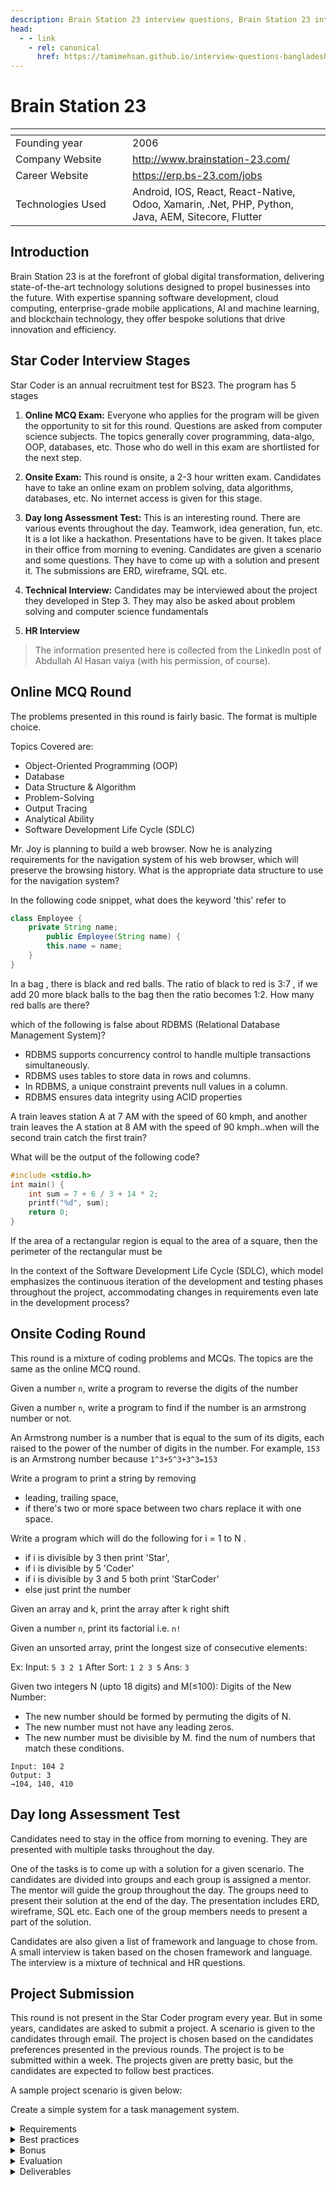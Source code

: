 ```yaml
---
description: Brain Station 23 interview questions, Brain Station 23 interview stages, Brain Station 23 interview details, Brain Station 23 interview question and answers
head:
  - - link
    - rel: canonical
      href: https://tamimehsan.github.io/interview-questions-bangladesh/companies/bs23
---
```

# Brain Station 23

| <img width="441" height="1"> | <img width="441" height="1"> |
| :-| :- |
| Founding year | 2006 |
| Company Website | http://www.brainstation-23.com/ |
| Career Website | https://erp.bs-23.com/jobs |
| Technologies Used| Android, IOS, React, React-Native, Odoo, Xamarin, .Net, PHP, Python, Java, AEM, Sitecore, Flutter |

## Introduction

Brain Station 23 is at the forefront of global digital transformation, delivering state-of-the-art technology solutions designed to propel businesses into the future. With expertise spanning software development, cloud computing, enterprise-grade mobile applications, AI and machine learning, and blockchain technology, they offer bespoke solutions that drive innovation and efficiency.

## Star Coder Interview Stages

Star Coder is an annual recruitment test for BS23. The program has 5 stages

1. **Online MCQ Exam:** Everyone who applies for the program will be given the opportunity to sit for this round.  Questions are asked from computer science subjects. The topics generally cover programming, data-algo, OOP, databases, etc. Those who do well in this exam are shortlisted for the next step. 

1. **Onsite Exam:** This round is onsite, a 2-3 hour written exam. Candidates have to take an online exam on problem solving, data algorithms, databases, etc. No internet access is given for this stage. 

1. **Day long Assessment Test:** This is an interesting round. There are various events throughout the day. Teamwork, idea generation, fun, etc. It is a lot like a hackathon. Presentations have to be given. It takes place in their office from morning to evening. Candidates are given a scenario and some questions. They have to come up with a solution and present it. The submissions are ERD, wireframe, SQL etc. 

1. **Technical Interview:** Candidates may be interviewed about the project they developed in Step 3. They may also be asked about problem solving and computer science fundamentals

1. **HR Interview**

> The information presented here is collected from the LinkedIn post of Abdullah Al Hasan vaiya (with his permission, of course).

## Online MCQ Round
The problems presented in this round is fairly basic. The format is multiple choice. 

Topics Covered are:
- Object-Oriented Programming (OOP)
- Database
- Data Structure & Algorithm
- Problem-Solving
- Output Tracing
- Analytical Ability
- Software Development Life Cycle (SDLC)

<article>

Mr. Joy is planning to build a web browser. Now he is analyzing requirements for the navigation system of his web browser, which will preserve the browsing history. What is the appropriate data structure to use for the
navigation system?
</article>

<article>

In the following code snippet, what does the keyword 'this' refer to

```java
class Employee {
    private String name;
        public Employee(String name) {
        this.name = name;
    }
}  
```
</article>

<article>

In a bag , there is black and red balls. The ratio of black to red is 3:7 , if we add 20 more black balls to the bag then the ratio becomes 1:2. How many red balls are there?
</article>

<article>

which of the following is false about RDBMS (Relational Database Management System)?

- RDBMS supports concurrency control to handle multiple transactions simultaneously.
- RDBMS uses tables to store data in rows and columns.
- In RDBMS, a unique constraint prevents null values in a column.
- RDBMS ensures data integrity using ACID properties
</article>

<article>

A train leaves station A at 7 AM with the speed of 60 kmph, and another train leaves the A station at 8 AM with the speed of 90 kmph..when will the second train catch the first train?
</article>

<article>

What will be the output of the following code?

```cpp
#include <stdio.h>
int main() {
    int sum = 7 + 6 / 3 + 14 * 2;
    printf("%d", sum);
    return 0;
}
```
</article>

<article>

If the area of a rectangular region is equal to the area of a square, then the perimeter of the rectangular must be
</article>

<article>

In the context of the Software Development Life Cycle (SDLC), which model emphasizes the continuous iteration of the development and testing phases throughout the project, accommodating changes in requirements even late in the development process?
</article>

## Onsite Coding Round
This round is a mixture of coding problems and MCQs. The topics are the same as the online MCQ round.

<article>

Given a number `n`, write a program to reverse the digits of the number
</article>

<article>

Given a number `n`, write a program to find if the number is an armstrong number or not.

An Armstrong number is a number that is equal to the sum of its digits, each raised to the power of the number of digits in the number. For example, `153` is an Armstrong number because `1^3+5^3+3^3=153`
</article>

<article>

Write a program to print a string by removing 
- leading, trailing space, 
- if there's two or more space between two chars replace it with one space.
</article>

<article>

Write a program which will do the following for i = 1 to N . 
- if i is divisible by 3 then print 'Star', 
- if i is divisible by 5 'Coder' 
- if i is divisible by 3 and 5 both print 'StarCoder' 
- else just print the number
</article>

<article>

Given an array and k, print the array after k right shift
</article>

<article>

Given a number `n`, print its factorial i.e. `n!`
</article>

<article>

Given an unsorted array, print the longest size of consecutive elements: 

Ex: Input: `5 3 2 1` After Sort: `1 2 3 5` Ans: `3`
</article>

<article>

Given two integers N (upto 18 digits) and M(≤100):
Digits of the New Number:
- The new number should be formed by permuting the digits of N.
- The new number must not have any leading zeros.
- The new number must be divisible by M.
find the num of numbers that match these conditions.
```
Input: 104 2
Output: 3
→104, 140, 410
```
</article>

## Day long Assessment Test
Candidates need to stay in the office from morning to evening. They are presented with multiple tasks throughout the day. 

One of the tasks is to come up with a solution for a given scenario. The candidates are divided into groups and each group is assigned a mentor. The mentor will guide the group throughout the day. The groups need to present their solution at the end of the day. The presentation includes ERD, wireframe, SQL etc. Each one of the group members needs to present a part of the solution. 

Candidates are also given a list of framework and language to chose from. A small interview is taken based on the chosen framework and language. The interview is a mixture of technical and HR questions.

## Project Submission
This round is not present in the Star Coder program every year. But in some years, candidates are asked to submit a project. A scenario is given to the candidates through email. The project is chosen based on the candidates preferences presented in the previous rounds. The project is to be submitted within a week. The projects given are pretty basic, but the candidates are expected to follow best practices.

A sample project scenario is given below:

<article>

Create a simple system for a task management system.
<details><summary>Requirements</summary>

#### Authentication 
- User can sign up
- User can sign in

#### Task Management
- User can create a task
- User can update a task
- User can delete a task
- User can view all tasks created by him
</details>
<details><summary>Best practices</summary>

#### Restful API
- Follow the RESTful API guidelines
- Use proper status codes
- All the endpoints should be documented

#### Data validation
- Use proper error handling
- All the endpoints request should be validated
#### Database
- Use a relational database to store the data
- Use ORM to interact with the database

#### Testing
- Write unit tests for the core logics
- Handle both positive and negative test cases

#### Authentication
- Use JWT for authentication
- Use RBAC to manage the roles

#### Security
- Store the password in a hashed format
- Use proper sanitization to prevent SQL injection
- Sanite user input to prevent XSS attack
- Implement CSRF protection
</details>
<details><summary>Bonus</summary>

Implement additional features like pagination, search, filtering etc
</details>
<details><summary>Evaluation</summary>

The project will be evaluated based on the best practices followed, code quality, and the features implemented
- Correctness and functionality of the system
- Code quality
- RESTful API guidelines
- Security measures
- Authentication and authorization
- Frontend integration
- Documentation
- Testing
- Bonus features
</details>
<details><summary>Deliverables</summary>

#### Codebase
Use version control to manage the codebase. The codebase should be hosted in a public repository.
#### Documentation
Provide a README file with setup instructions, API documentation, and any other necessary information.
#### Tests
Write unit tests for the core logics. Add instructions on how to run the tests.
</details>
</article>